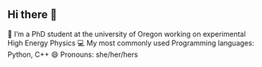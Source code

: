 ## Hi there 👋

🔭 I’m a PhD student at the university of Oregon working on experimental High Energy Physics
💻 My most commonly used Programming languages: Python, C++
😄 Pronouns: she/her/hers


<!--
**AnniXiong/AnniXiong** is a ✨ _special_ ✨ repository because its `README.md` (this file) appears on your GitHub profile.

Here are some ideas to get you started:

- 
- 
-->
